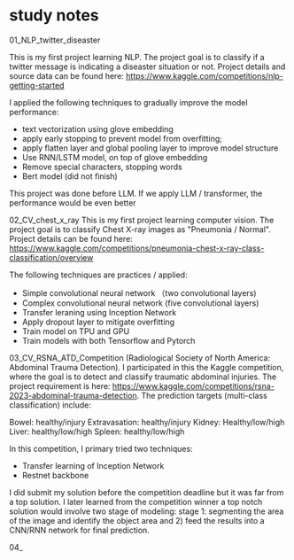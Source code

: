 # study notes
 
01_NLP_twitter_diseaster

This is my first project learning NLP. The project goal is to classify if a twitter message is indicating a diseaster situation or not. Project details and source data can be found here: https://www.kaggle.com/competitions/nlp-getting-started

I applied the following techniques to gradually improve the model performance:
- text vectorization using glove embedding
- apply early stopping to prevent model from overfitting;
- apply flatten layer and global pooling layer to improve model structure
- Use RNN/LSTM model, on top of glove embedding
- Remove special characters, stopping words
- Bert model (did not finish)
  
This project was done before LLM. If we apply LLM / transformer, the performance would be even better  


02_CV_chest_x_ray
This is my first project learning computer vision. The project goal is to classify Chest X-ray images as "Pneumonia / Normal". Project details can be found here: https://www.kaggle.com/competitions/pneumonia-chest-x-ray-class-classification/overview

The following techniques are practices / applied:
- Simple convolutional neural network （two convolutional layers)
- Complex convolutional neural network (five convolutional layers)
- Transfer leraning using Inception Network
- Apply dropout layer to mitigate overfitting
- Train model on TPU and GPU
- Train models with both Tensorflow and Pytorch


03_CV_RSNA_ATD_Competition (Radiological Society of North America: Abdominal Trauma Detection). I participated in this the Kaggle competition, where the goal is to detect and classify traumatic abdominal injuries. The project requirement is here:  https://www.kaggle.com/competitions/rsna-2023-abdominal-trauma-detection.
The prediction targets (multi-class classification) include:

Bowel: healthy/injury
Extravasation: healthy/injury
Kidney: Healthy/low/high
Liver: healthy/low/high
Spleen: healthy/low/high

In this competition, I primary tried two techniques:
- Transfer learning of Inception Network
- Restnet backbone

I did submit my solution before the competition deadline but it was far from a top solution. I later learned from the competition winner a top notch solution would involve two stage of modeling: stage 1: segmenting the area of the image and identify the object area and 2) feed the results into a CNN/RNN network for final prediction. 


04_




